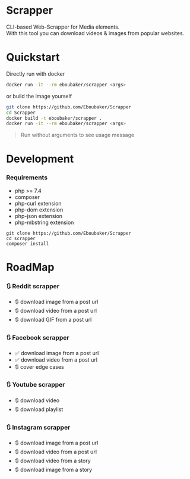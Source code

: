 # Scrapper

CLI-based Web-Scrapper for Media elements.  
With this tool you can download videos & images from popular websites.

# Quickstart

Directly run with docker

```bash
docker run -it --rm eboubaker/scrapper <args>
```

or build the image yourself

```bash
git clone https://github.com/Eboubaker/Scrapper
cd Scrapper
docker build -t eboubaker/scrapper .
docker run -it --rm eboubaker/scrapper <args>
```

> Run without arguments to see usage message

# Development

### Requirements

- php >= 7.4
- composer
- php-curl extension
- php-dom extension
- php-json extension
- php-mbstring extension

```console
git clone https://github.com/Eboubaker/Scrapper
cd scrapper
composer install
```

# RoadMap

### 🔃 Reddit scrapper

- 🔃 download image from a post url
- 🔃 download video from a post url
- 🔃 download GIF from a post url

### 🔃 Facebook scrapper

- ✅ download image from a post url
- ✅ download video from a post url
- 🔃 cover edge cases

### 🔃 Youtube scrapper

- 🔃 download video
- 🔃 download playlist

### 🔃 Instagram scrapper

- 🔃 download image from a post url
- 🔃 download video from a post url
- 🔃 download video from a story
- 🔃 download image from a story
